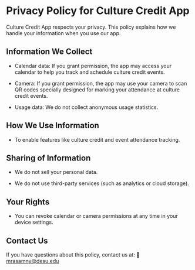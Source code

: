 # Privacy Policy for Culture Credit App

Culture Credit App respects your privacy. This policy explains how we handle your information when you use our app.

## Information We Collect

* Calendar data: If you grant permission, the app may access your calendar to help you track and schedule culture credit events.

* Camera: If you grant permission, the app may use your camera to scan QR codes specially designed for marking your attendance at culture credit events.

* Usage data: We do not collect anonymous usage statistics.

## How We Use Information

* To enable features like culture credit and event attendance tracking.

## Sharing of Information

* We do not sell your personal data.

* We do not use third-party services (such as analytics or cloud storage).

## Your Rights

* You can revoke calendar or camera permissions at any time in your device settings.

## Contact Us
If you have questions about this policy, contact us at:
📧 mrasamny@desu.edu
